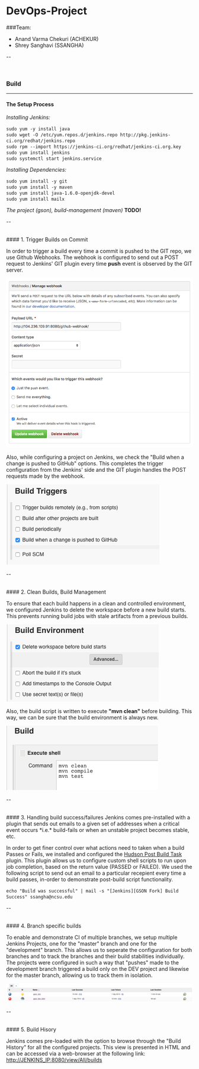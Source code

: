 # DevOps-Project

###Team:
* Anand Varma Chekuri (ACHEKUR)
* Shrey Sanghavi (SSANGHA)

--

<br/>

### Build
---

#### The Setup Process

*Installing Jenkins:*

	sudo yum -y install java
	sudo wget -O /etc/yum.repos.d/jenkins.repo http://pkg.jenkins-ci.org/redhat/jenkins.repo
	sudo rpm --import https://jenkins-ci.org/redhat/jenkins-ci.org.key
	sudo yum install jenkins
	sudo systemctl start jenkins.service
	
*Installing Dependencies:*
	
	sudo yum install -y git
	sudo yum install -y maven
	sudo yum install java-1.6.0-openjdk-devel
	sudo yum install mailx
	
	
*The project (gson), build-management (maven)* **TODO!**

--


<br/>
#### 1. Trigger Builds on Commit

In order to trigger a build every time a commit is pushed to the GIT repo, we use Github Webhooks. The webhook is configured to send out a POST request to Jenkins' GIT plugin every time **push** event is observed by the GIT server.

![Github WebHook configuration](images/github-webhook.png)

Also, while configuring a project on Jenkins, we check the "Build when a change is pushed to GitHub" options. This completes the trigger configuration from the Jenkins' side and the GIT plugin handles the POST requests made by the webhook.

![Jenkins Build Triggers](images/jenkins-trigger.png)


--

<br/>
#### 2. Clean Builds, Build Management

To ensure that each build happens in a clean and controlled environment, we configured Jenkins to delete the workspace before a new build starts. This prevents running build jobs with stale artifacts from a previous builds.

![Delete workspace before building - Jenkins Config](images/clean-builds.png)

Also, the build script is written to execute **"mvn clean"** before building. This way, we can be sure that the build environment is always new.

![Build Script (Maven) - Jenkins Config](images/build-sh.png)


--

<br/>
#### 3. Handling build success/failures
Jenkins comes pre-installed with a plugin that sends out emails to a given set of addresses when a critical event occurs *i.e.* build-fails or when an unstable project becomes stable, etc.

In order to get finer control over what actions need to taken when a build Passes or Fails, we installed and configured the [Hudson Post Build Task](http://wiki.hudson-ci.org/display/HUDSON/Post+build+task) plugin. This plugin allows us to configure custom shell scripts to run upon job completion, based on the return value (PASSED or FAILED). We used the following script to send out an email to a particular recepient every time a build passes, in-order to demonstrate post-build script functionality.

	echo "Build was successful" | mail -s "[Jenkins][GSON Fork] Build Success" ssangha@ncsu.edu


--

<br/>
#### 4. Branch specific builds

To enable and demonstrate CI of multiple branches, we setup multiple Jenkins Projects, one for the "master" branch and one for the "development" branch. This allows us to seperate the configuration for both branches and to track the branches and their build stabilities individually. The projects were configured in such a way that "pushes" made to the development branch triggered a build only on the DEV project and likewise for the master branch, allowing us to track them in isolation.


![Jobs for each branch - Jenkins Config](images/multi-branch.png)


--

<br/>
#### 5. Build Hisory

Jenkins comes pre-loaded with the option to browse through the "Build History" for all the configured projects. This view is presented in HTML and can be accessed via a web-browser at the following link: [http://JENKINS_IP:8080/view/All/builds](http://JENKINS_IP:8080/view/All/builds)